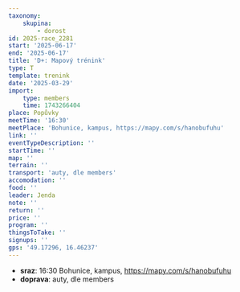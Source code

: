 ```yaml
---
taxonomy:
    skupina:
        - dorost
id: 2025-race_2281
start: '2025-06-17'
end: '2025-06-17'
title: 'D+: Mapový trénink'
type: T
template: trenink
date: '2025-03-29'
import:
    type: members
    time: 1743266404
place: Popůvky
meetTime: '16:30'
meetPlace: 'Bohunice, kampus, https://mapy.com/s/hanobufuhu'
link: ''
eventTypeDescription: ''
startTime: ''
map: ''
terrain: ''
transport: 'auty, dle members'
accomodation: ''
food: ''
leader: Jenda
note: ''
return: ''
price: ''
program: ''
thingsToTake: ''
signups: ''
gps: '49.17296, 16.46237'
---
```


* **sraz**: 16:30 Bohunice, kampus, https://mapy.com/s/hanobufuhu
* **doprava**: auty, dle members
